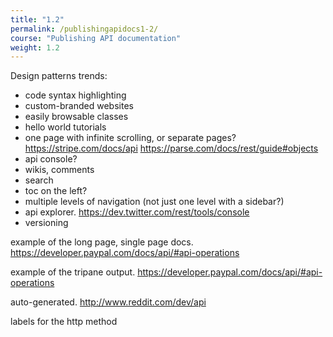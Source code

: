 ```yaml
---
title: "1.2"
permalink: /publishingapidocs1-2/
course: "Publishing API documentation"
weight: 1.2
---
```


Design patterns
trends:

- code syntax highlighting
- custom-branded websites
- easily browsable classes
- hello world tutorials
- one page with infinite scrolling, or separate pages? https://stripe.com/docs/api  https://parse.com/docs/rest/guide#objects
- api console?
- wikis, comments
- search
- toc on the left?
- multiple levels of navigation (not just one level with a sidebar?)
- api explorer. https://dev.twitter.com/rest/tools/console
- versioning


example of the long page, single page docs. https://developer.paypal.com/docs/api/#api-operations

example of the tripane output. https://developer.paypal.com/docs/api/#api-operations

auto-generated. http://www.reddit.com/dev/api

labels for the http method
